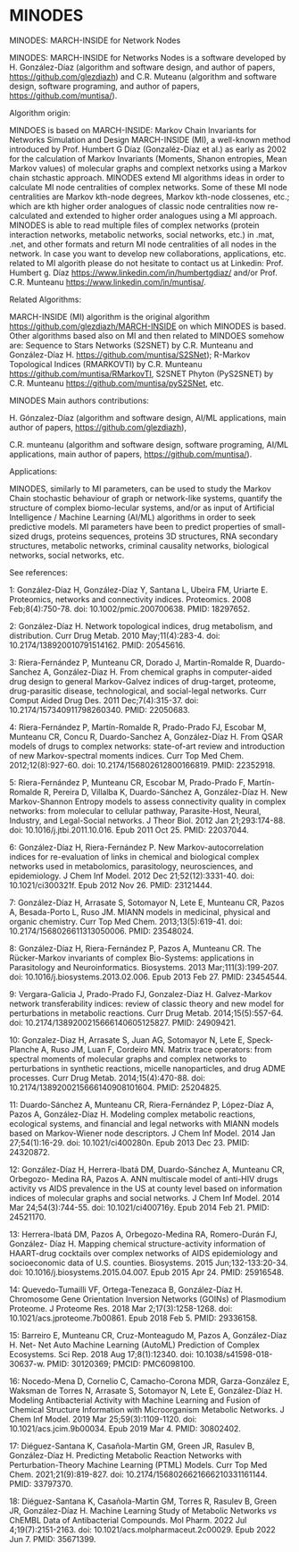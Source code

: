 # MINODES
MINODES: MARCH-INSIDE for Network Nodes

MINODES: MARCH-INSIDE for Networks Nodes is a software developed by H. González-Díaz (algorithm and software design, and author of papers, https://github.com/glezdiazh) and C.R. Muteanu (algorithm and software design, software programing, and author of papers, https://github.com/muntisa/). 

Algorithm origin:

MINDOES is based on MARCH-INSIDE: Markov Chain Invariants for Networks Simulation and Design MARCH-INSIDE (MI), a well-known method introduced by Prof. Humbert G Díaz (Gonzaléz-Díaz et al.) as early as 2002 for the calculation of Markov Invariants (Moments, Shanon entropies, Mean Markov values) of molecular graphs and complext netxorks using a Markov chain stchastic approach. MINODES extend MI algorithms ideas in order to calculate MI node centralities of complex networks. Some of these MI node centralities are Markov kth-node degrees, Markov kth-node clossenes, etc.; which are kth higher order analogues of classic node centralities now re-calculated and extended to higher order analogues using a MI approach. MINODES is able to read multiple files of complex networks (protein interaction networks, metabolic networks, social networks, etc.) in .mat, .net, and other formats and return MI node centralities of all nodes in the network. In case you want to develop new collaborations, applications, etc. related to MI algorith please do not hesitate to contact us at Linkedin: Prof. Humbert g. Díaz https://www.linkedin.com/in/humbertgdiaz/ and/or Prof. C.R. Munteanu https://www.linkedin.com/in/muntisa/.

Related Algorithms:

MARCH-INSIDE (MI) algorithm is the original algorithm https://github.com/glezdiazh/MARCH-INSIDE on which MINODES is based. Other algorithms based also on MI and then related to MINDOES somehow are: Sequence to Stars Networks (S2SNET) by C.R. Munteanu and González-Díaz H. https://github.com/muntisa/S2SNet); R-Markov Topological Indices (RMARKOVTI) by C.R. Munteanu https://github.com/muntisa/RMarkovTI, S2SNET Phyton (PyS2SNET) by C.R. Munteanu https://github.com/muntisa/pyS2SNet, etc.

MINODES Main authors contributions:

H. Gónzalez-Díaz (algorithm and software design, AI/ML applications, main author of papers, https://github.com/glezdiazh),

C.R. munteanu (algorithm and software design, software programing, AI/ML applications, main author of papers, https://github.com/muntisa/).

Applications: 

MINODES, similarly to MI parameters, can be used to study the Markov Chain stochastic behaviour of graph or network-like systems, quantify the structure of complex biomo-lecular systems, and/or as input of Artificial Intelligence / Machine Learning (AI/ML) algorithms in order to seek predictive models. MI parameters have been to predict properties of small-sized drugs, proteins sequences, proteins 3D structures, RNA secondary structures, metabolic networks, criminal causality networks, biological networks, social networks, etc.


See references:

1: González-Díaz H, González-Díaz Y, Santana L, Ubeira FM, Uriarte E.
Proteomics, networks and connectivity indices. Proteomics. 2008 Feb;8(4):750-78.
doi: 10.1002/pmic.200700638. PMID: 18297652.

2: González-Díaz H. Network topological indices, drug metabolism, and
distribution. Curr Drug Metab. 2010 May;11(4):283-4. doi:
10.2174/138920010791514162. PMID: 20545616.

3: Riera-Fernández P, Munteanu CR, Dorado J, Martin-Romalde R, Duardo-Sanchez A,
González-Diaz H. From chemical graphs in computer-aided drug design to general
Markov-Galvez indices of drug-target, proteome, drug-parasitic disease,
technological, and social-legal networks. Curr Comput Aided Drug Des. 2011
Dec;7(4):315-37. doi: 10.2174/157340911798260340. PMID: 22050683.

4: Riera-Fernández P, Martín-Romalde R, Prado-Prado FJ, Escobar M, Munteanu CR,
Concu R, Duardo-Sanchez A, González-Díaz H. From QSAR models of drugs to complex
networks: state-of-art review and introduction of new Markov-spectral moments
indices. Curr Top Med Chem. 2012;12(8):927-60. doi: 10.2174/156802612800166819.
PMID: 22352918.

5: Riera-Fernández P, Munteanu CR, Escobar M, Prado-Prado F, Martín-Romalde R,
Pereira D, Villalba K, Duardo-Sánchez A, González-Díaz H. New Markov-Shannon
Entropy models to assess connectivity quality in complex networks: from
molecular to cellular pathway, Parasite-Host, Neural, Industry, and Legal-Social
networks. J Theor Biol. 2012 Jan 21;293:174-88. doi: 10.1016/j.jtbi.2011.10.016.
Epub 2011 Oct 25. PMID: 22037044.

6: González-Díaz H, Riera-Fernández P. New Markov-autocorrelation indices for
re-evaluation of links in chemical and biological complex networks used in
metabolomics, parasitology, neurosciences, and epidemiology. J Chem Inf Model.
2012 Dec 21;52(12):3331-40. doi: 10.1021/ci300321f. Epub 2012 Nov 26. PMID:
23121444.

7: González-Díaz H, Arrasate S, Sotomayor N, Lete E, Munteanu CR, Pazos A,
Besada-Porto L, Ruso JM. MIANN models in medicinal, physical and organic
chemistry. Curr Top Med Chem. 2013;13(5):619-41. doi:
10.2174/1568026611313050006. PMID: 23548024.

8: González-Díaz H, Riera-Fernández P, Pazos A, Munteanu CR. The Rücker-Markov
invariants of complex Bio-Systems: applications in Parasitology and
Neuroinformatics. Biosystems. 2013 Mar;111(3):199-207. doi:
10.1016/j.biosystems.2013.02.006. Epub 2013 Feb 27. PMID: 23454544.

9: Vergara-Galicia J, Prado-Prado FJ, Gonzalez-Diaz H. Galvez-Markov network
transferability indices: review of classic theory and new model for
perturbations in metabolic reactions. Curr Drug Metab. 2014;15(5):557-64. doi:
10.2174/1389200215666140605125827. PMID: 24909421.

10: Gonzalez-Diaz H, Arrasate S, Juan AG, Sotomayor N, Lete E, Speck-Planche A,
Ruso JM, Luan F, Cordeiro MN. Matrix trace operators: from spectral moments of
molecular graphs and complex networks to perturbations in synthetic reactions,
micelle nanoparticles, and drug ADME processes. Curr Drug Metab.
2014;15(4):470-88. doi: 10.2174/1389200215666140908101604. PMID: 25204825.

11: Duardo-Sánchez A, Munteanu CR, Riera-Fernández P, López-Díaz A, Pazos A,
González-Díaz H. Modeling complex metabolic reactions, ecological systems, and
financial and legal networks with MIANN models based on Markov-Wiener node
descriptors. J Chem Inf Model. 2014 Jan 27;54(1):16-29. doi: 10.1021/ci400280n.
Epub 2013 Dec 23. PMID: 24320872.

12: González-Díaz H, Herrera-Ibatá DM, Duardo-Sánchez A, Munteanu CR, Orbegozo-
Medina RA, Pazos A. ANN multiscale model of anti-HIV drugs activity vs AIDS
prevalence in the US at county level based on information indices of molecular
graphs and social networks. J Chem Inf Model. 2014 Mar 24;54(3):744-55. doi:
10.1021/ci400716y. Epub 2014 Feb 21. PMID: 24521170.

13: Herrera-Ibatá DM, Pazos A, Orbegozo-Medina RA, Romero-Durán FJ, González-
Díaz H. Mapping chemical structure-activity information of HAART-drug cocktails
over complex networks of AIDS epidemiology and socioeconomic data of U.S.
counties. Biosystems. 2015 Jun;132-133:20-34. doi:
10.1016/j.biosystems.2015.04.007. Epub 2015 Apr 24. PMID: 25916548.

14: Quevedo-Tumailli VF, Ortega-Tenezaca B, González-Díaz H. Chromosome Gene
Orientation Inversion Networks (GOINs) of Plasmodium Proteome. J Proteome Res.
2018 Mar 2;17(3):1258-1268. doi: 10.1021/acs.jproteome.7b00861. Epub 2018 Feb 5.
PMID: 29336158.

15: Barreiro E, Munteanu CR, Cruz-Monteagudo M, Pazos A, González-Díaz H. Net-
Net Auto Machine Learning (AutoML) Prediction of Complex Ecosystems. Sci Rep.
2018 Aug 17;8(1):12340. doi: 10.1038/s41598-018-30637-w. PMID: 30120369; PMCID:
PMC6098100.

16: Nocedo-Mena D, Cornelio C, Camacho-Corona MDR, Garza-González E, Waksman de
Torres N, Arrasate S, Sotomayor N, Lete E, González-Díaz H. Modeling
Antibacterial Activity with Machine Learning and Fusion of Chemical Structure
Information with Microorganism Metabolic Networks. J Chem Inf Model. 2019 Mar
25;59(3):1109-1120. doi: 10.1021/acs.jcim.9b00034. Epub 2019 Mar 4. PMID:
30802402.

17: Diéguez-Santana K, Casañola-Martin GM, Green JR, Rasulev B, González-Díaz H.
Predicting Metabolic Reaction Networks with Perturbation-Theory Machine Learning
(PTML) Models. Curr Top Med Chem. 2021;21(9):819-827. doi:
10.2174/1568026621666210331161144. PMID: 33797370.

18: Diéguez-Santana K, Casañola-Martin GM, Torres R, Rasulev B, Green JR,
González-Díaz H. Machine Learning Study of Metabolic Networks <i>vs</i> ChEMBL
Data of Antibacterial Compounds. Mol Pharm. 2022 Jul 4;19(7):2151-2163. doi:
10.1021/acs.molpharmaceut.2c00029. Epub 2022 Jun 7. PMID: 35671399.
